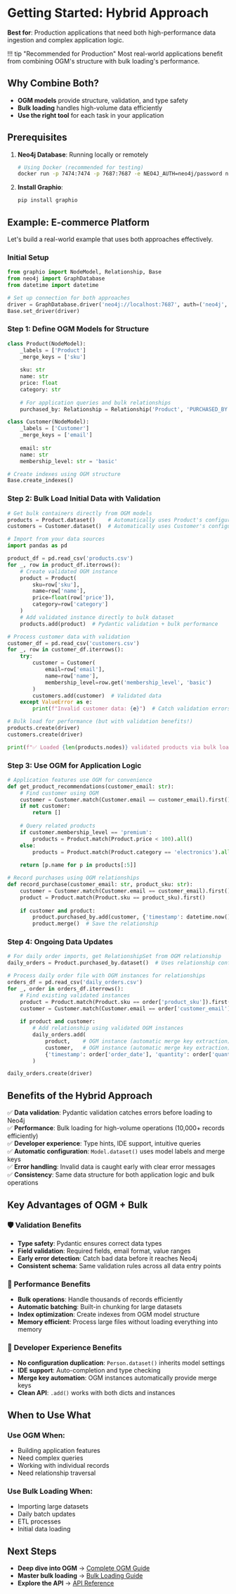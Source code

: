# Getting Started: Hybrid Approach

**Best for**: Production applications that need both high-performance data ingestion and complex application logic.

!!! tip "Recommended for Production"
    Most real-world applications benefit from combining OGM's structure with bulk loading's performance.

## Why Combine Both?

- **OGM models** provide structure, validation, and type safety
- **Bulk loading** handles high-volume data efficiently
- **Use the right tool** for each task in your application

## Prerequisites

1. **Neo4j Database**: Running locally or remotely
   ```bash
   # Using Docker (recommended for testing)
   docker run -p 7474:7474 -p 7687:7687 -e NEO4J_AUTH=neo4j/password neo4j:latest
   ```

2. **Install Graphio**:
   ```bash
   pip install graphio
   ```

## Example: E-commerce Platform

Let's build a real-world example that uses both approaches effectively.

### Initial Setup

```python
from graphio import NodeModel, Relationship, Base
from neo4j import GraphDatabase
from datetime import datetime

# Set up connection for both approaches
driver = GraphDatabase.driver('neo4j://localhost:7687', auth=('neo4j', 'password'))
Base.set_driver(driver)
```

### Step 1: Define OGM Models for Structure

```python
class Product(NodeModel):
    _labels = ['Product']
    _merge_keys = ['sku']
    
    sku: str
    name: str
    price: float
    category: str
    
    # For application queries and bulk relationships
    purchased_by: Relationship = Relationship('Product', 'PURCHASED_BY', 'Customer')

class Customer(NodeModel):
    _labels = ['Customer']
    _merge_keys = ['email']
    
    email: str
    name: str
    membership_level: str = 'basic'

# Create indexes using OGM structure
Base.create_indexes()
```

### Step 2: Bulk Load Initial Data with Validation

```python
# Get bulk containers directly from OGM models
products = Product.dataset()    # Automatically uses Product's configuration
customers = Customer.dataset()  # Automatically uses Customer's configuration

# Import from your data sources
import pandas as pd

product_df = pd.read_csv('products.csv')
for _, row in product_df.iterrows():
    # Create validated OGM instance
    product = Product(
        sku=row['sku'], 
        name=row['name'],
        price=float(row['price']),
        category=row['category']
    )
    # Add validated instance directly to bulk dataset
    products.add(product)  # Pydantic validation + bulk performance

# Process customer data with validation
customer_df = pd.read_csv('customers.csv')
for _, row in customer_df.iterrows():
    try:
        customer = Customer(
            email=row['email'],
            name=row['name'],
            membership_level=row.get('membership_level', 'basic')
        )
        customers.add(customer)  # Validated data
    except ValueError as e:
        print(f"Invalid customer data: {e}")  # Catch validation errors

# Bulk load for performance (but with validation benefits!)
products.create(driver)
customers.create(driver)

print(f"✅ Loaded {len(products.nodes)} validated products via bulk loading")
```

### Step 3: Use OGM for Application Logic

```python
# Application features use OGM for convenience
def get_product_recommendations(customer_email: str):
    # Find customer using OGM
    customer = Customer.match(Customer.email == customer_email).first()
    if not customer:
        return []
    
    # Query related products
    if customer.membership_level == 'premium':
        products = Product.match(Product.price < 100).all()
    else:
        products = Product.match(Product.category == 'electronics').all()
    
    return [p.name for p in products[:5]]

# Record purchases using OGM relationships
def record_purchase(customer_email: str, product_sku: str):
    customer = Customer.match(Customer.email == customer_email).first()
    product = Product.match(Product.sku == product_sku).first()
    
    if customer and product:
        product.purchased_by.add(customer, {'timestamp': datetime.now()})
        product.merge()  # Save the relationship
```

### Step 4: Ongoing Data Updates

```python
# For daily order imports, get RelationshipSet from OGM relationship
daily_orders = Product.purchased_by.dataset()  # Uses relationship configuration

# Process daily order file with OGM instances for relationships
orders_df = pd.read_csv('daily_orders.csv')
for _, order in orders_df.iterrows():
    # Find existing validated instances
    product = Product.match(Product.sku == order['product_sku']).first()
    customer = Customer.match(Customer.email == order['customer_email']).first()
    
    if product and customer:
        # Add relationship using validated OGM instances
        daily_orders.add(
            product,    # OGM instance (automatic merge key extraction)
            customer,   # OGM instance (automatic merge key extraction)
            {'timestamp': order['order_date'], 'quantity': order['quantity']}
        )

daily_orders.create(driver)
```

## Benefits of the Hybrid Approach

✅ **Data validation**: Pydantic validation catches errors before loading to Neo4j  
✅ **Performance**: Bulk loading for high-volume operations (10,000+ records efficiently)  
✅ **Developer experience**: Type hints, IDE support, intuitive queries  
✅ **Automatic configuration**: `Model.dataset()` uses model labels and merge keys  
✅ **Error handling**: Invalid data is caught early with clear error messages  
✅ **Consistency**: Same data structure for both application logic and bulk operations  

## Key Advantages of OGM + Bulk

### 🛡️ **Validation Benefits**
- **Type safety**: Pydantic ensures correct data types
- **Field validation**: Required fields, email format, value ranges
- **Early error detection**: Catch bad data before it reaches Neo4j
- **Consistent schema**: Same validation rules across all data entry points

### 🚀 **Performance Benefits** 
- **Bulk operations**: Handle thousands of records efficiently
- **Automatic batching**: Built-in chunking for large datasets
- **Index optimization**: Create indexes from OGM model structure
- **Memory efficient**: Process large files without loading everything into memory

### 🔧 **Developer Experience Benefits**
- **No configuration duplication**: `Person.dataset()` inherits model settings
- **IDE support**: Auto-completion and type checking
- **Merge key automation**: OGM instances automatically provide merge keys
- **Clean API**: `.add()` works with both dicts and instances  

## When to Use What

### Use OGM When:
- Building application features
- Need complex queries
- Working with individual records
- Need relationship traversal

### Use Bulk Loading When:
- Importing large datasets
- Daily batch updates
- ETL processes
- Initial data loading

## Next Steps

- **Deep dive into OGM** → [Complete OGM Guide](../details/ogm.md)
- **Master bulk loading** → [Bulk Loading Guide](../details/bulk.md)
- **Explore the API** → [API Reference](../api_reference/nodeset.md)